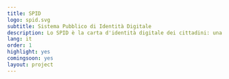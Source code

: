 ```yaml
---
title: SPID
logo: spid.svg
subtitle: Sistema Pubblico di Identità Digitale
description: Lo SPID è la carta d'identità digitale dei cittadini: una credenziale unica di accesso, con identità verificata, che può essere integrata secondo lo standard SAML su siti pubblici ma anche privati.
lang: it
order: 1
highlight: yes
comingsoon: yes
layout: project
---
```

